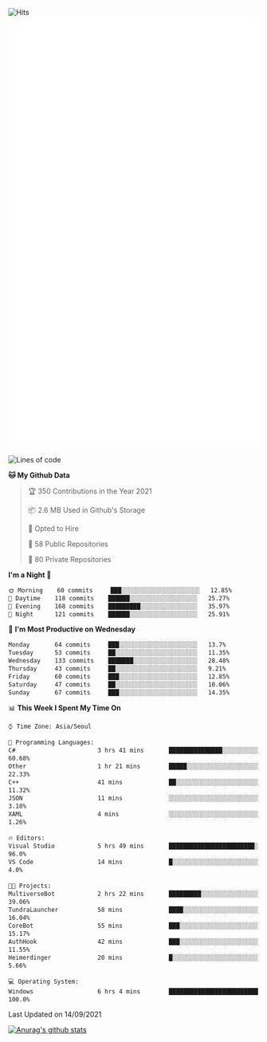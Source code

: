 ![Hits](https://hits.seeyoufarm.com/api/count/incr/badge.svg?url=https%3A%2F%2Fgithub.com%2Fkokose1234&count_bg=%2379C83D&title_bg=%23555555&icon=apple.svg&icon_color=%23E7E7E7&title=hits&edge_flat=false)
<br/>
![Metrics](https://github.com/kokose1234/kokose1234/blob/main/github-metrics.svg)

<!--START_SECTION:waka-->
![Lines of code](https://img.shields.io/badge/From%20Hello%20World%20I%27ve%20Written-12.4%20million%20lines%20of%20code-blue)

**🐱 My Github Data** 

> 🏆 350 Contributions in the Year 2021
 > 
> 📦 2.6 MB Used in Github's Storage 
 > 
> 💼 Opted to Hire
 > 
> 📜 58 Public Repositories 
 > 
> 🔑 80 Private Repositories  
 > 
**I'm a Night 🦉** 

```text
🌞 Morning    60 commits     ███░░░░░░░░░░░░░░░░░░░░░░   12.85% 
🌆 Daytime    118 commits    ██████░░░░░░░░░░░░░░░░░░░   25.27% 
🌃 Evening    168 commits    █████████░░░░░░░░░░░░░░░░   35.97% 
🌙 Night      121 commits    ██████░░░░░░░░░░░░░░░░░░░   25.91%

```
📅 **I'm Most Productive on Wednesday** 

```text
Monday       64 commits     ███░░░░░░░░░░░░░░░░░░░░░░   13.7% 
Tuesday      53 commits     ██░░░░░░░░░░░░░░░░░░░░░░░   11.35% 
Wednesday    133 commits    ███████░░░░░░░░░░░░░░░░░░   28.48% 
Thursday     43 commits     ██░░░░░░░░░░░░░░░░░░░░░░░   9.21% 
Friday       60 commits     ███░░░░░░░░░░░░░░░░░░░░░░   12.85% 
Saturday     47 commits     ██░░░░░░░░░░░░░░░░░░░░░░░   10.06% 
Sunday       67 commits     ███░░░░░░░░░░░░░░░░░░░░░░   14.35%

```


📊 **This Week I Spent My Time On** 

```text
⌚︎ Time Zone: Asia/Seoul

💬 Programming Languages: 
C#                       3 hrs 41 mins       ███████████████░░░░░░░░░░   60.68% 
Other                    1 hr 21 mins        █████░░░░░░░░░░░░░░░░░░░░   22.33% 
C++                      41 mins             ██░░░░░░░░░░░░░░░░░░░░░░░   11.32% 
JSON                     11 mins             ░░░░░░░░░░░░░░░░░░░░░░░░░   3.18% 
XAML                     4 mins              ░░░░░░░░░░░░░░░░░░░░░░░░░   1.26%

🔥 Editors: 
Visual Studio            5 hrs 49 mins       ████████████████████████░   96.0% 
VS Code                  14 mins             █░░░░░░░░░░░░░░░░░░░░░░░░   4.0%

🐱‍💻 Projects: 
MultiverseBot            2 hrs 22 mins       █████████░░░░░░░░░░░░░░░░   39.06% 
TundraLauncher           58 mins             ████░░░░░░░░░░░░░░░░░░░░░   16.04% 
CoreBot                  55 mins             ███░░░░░░░░░░░░░░░░░░░░░░   15.17% 
AuthHook                 42 mins             ███░░░░░░░░░░░░░░░░░░░░░░   11.55% 
Heimerdinger             20 mins             █░░░░░░░░░░░░░░░░░░░░░░░░   5.66%

💻 Operating System: 
Windows                  6 hrs 4 mins        █████████████████████████   100.0%

```


 Last Updated on 14/09/2021
<!--END_SECTION:waka-->

[![Anurag's github stats](https://github-readme-stats.vercel.app/api?username=kokose1234&theme=dracula)](https://github.com/anuraghazra/github-readme-stats)



	
